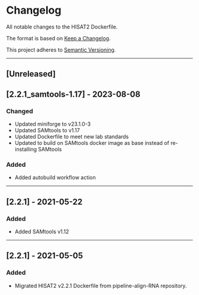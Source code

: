 # Changelog
All notable changes to the HISAT2 Dockerfile.

The format is based on [Keep a Changelog](https://keepachangelog.com/en/1.0.0/).

This project adheres to [Semantic Versioning](https://semver.org/spec/v2.0.0.html).

---

## [Unreleased]

## [2.2.1_samtools-1.17] - 2023-08-08
### Changed
- Updated miniforge to v23.1.0-3
- Updated SAMtools to v1.17
- Updated Dockerfile to meet new lab standards
- Updated to build on SAMtools docker image as base instead of re-installing SAMtools

### Added
- Added autobuild workflow action

---
## [2.2.1] - 2021-05-22
### Added
- Added SAMtools v1.12 

---

## [2.2.1] - 2021-05-05
### Added
- Migrated HISAT2 v2.2.1 Dockerfile from pipeline-align-RNA repository.
